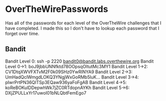 # OverTheWirePasswords
Has all of the passwords for each level of the OverTheWire challenges that I have completed. 
I made this so I don't have to lookup each password that I forget over time. 

## Bandit
Bandit Level 0: ssh -p 2220 bandit0@bandit.labs.overthewire.org
Bandit Level 0->1: boJ9jbbUNNfktd78OOpsqOltutMc3MY1
Bandit Level 1->2: CV1DtqXWVFXTvM2F0k09SHz0YwRINYA9
Bandit Level 2->3: UmHadQclWmgdLOKQ3YNgjWxGoRMb5luK…
Bandit Level 3->4: pIwrPrtPN36QITSp3EQaw936yaFoFgAB
Bandit Level 4->5: koReBOKuIDDepwhWk7jZC0RTdopnAYKh
Bandit Level 5->6: DXjZPULLxYr17uwoI01bNLQbtFemEgo7

